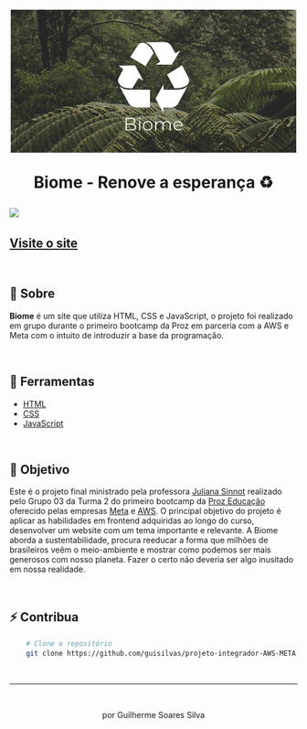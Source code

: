 <h1 align="center">
    <img src="./assets/images/biome-header.jpg">
    <p>Biome - Renove a esperança ♻ </p>
</h1>

<img src="./assets/images/GIF-biome.gif">

## [Visite o site](https://guisilvas.github.io/projeto-integrador-AWS-META/index.html)

<br>

## 📄 Sobre

**Biome** é um site que utiliza HTML, CSS e JavaScript, o projeto foi realizado em grupo durante o primeiro bootcamp da Proz em parceria com a AWS e Meta com o intuito de introduzir a base da programação.

<br>

## 🔨 Ferramentas

- [HTML](https://www.w3.org/TR/html/)
- [CSS](https://www.w3.org/TR/html/)
- [JavaScript](https://developer.mozilla.org/docs/Web/JavaScript/Guide)

<br>

## 🎯 Objetivo

Este é o projeto final ministrado pela professora [Juliana Sinnot](https://github.com/julianasinnott) realizado pelo Grupo 03 da Turma 2 do primeiro bootcamp da [Proz Educação](https://prozeducacao.com.br/) oferecido pelas empresas [Meta](https://about.meta.com/) e [AWS](https://aws.amazon.com/). O principal objetivo do projeto é aplicar as habilidades em frontend adquiridas ao longo do curso, desenvolver um website com um tema importante e relevante. A Biome aborda a sustentabilidade, procura reeducar a forma que milhões de brasileiros veêm o meio-ambiente e mostrar como podemos ser mais generosos com nosso planeta. Fazer o certo não deveria ser algo inusitado em nossa realidade.

<br>

## ⚡ Contribua

```bash
    # Clone o repositório
    git clone https://github.com/guisilvas/projeto-integrador-AWS-META.git
```

<br>

---
<br>

<p align="center">por Guilherme Soares Silva</p>